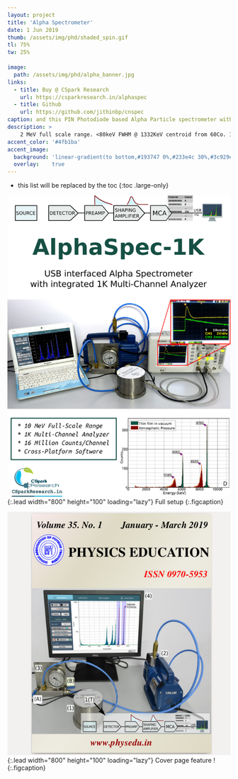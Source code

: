 ```yaml
---
layout: project
title: 'Alpha Spectrometer'
date: 1 Jun 2019
thumb: /assets/img/phd/shaded_spin.gif
tl: 75%
tw: 25%

image:  
  path: /assets/img/phd/alpha_banner.jpg
links:
  - title: Buy @ CSpark Research
    url: https://csparkresearch.in/alphaspec
  - title: Github
    url: https://github.com/jithinbp/cnspec
caption: and this PIN Photodiode based Alpha Particle spectrometer with a small vacuum chamber
description: >
    2 MeV full scale range. <80keV FWHM @ 1332KeV centroid from 60Co. 1024 bin MCA integrated. Fully USB powered unit. 16 million counts per channel. Monitoring output for shaping amplifier. Fully featured Python software supplied open-source
accent_color: '#4fb1ba'
accent_image:
  background: 'linear-gradient(to bottom,#193747 0%,#233e4c 30%,#3c929e 50%,#d5d5d4 70%,#cdccc8 100%)'
  overlay:    true
---
```


* this list will be replaced by the toc
{:toc .large-only}

![Full-width image](/assets/img/phd/alpha_cover.jpg){:.lead width="800" height="100" loading="lazy"}
Full setup
{:.figcaption}

![Full-width image](/assets/img/phd/physedu_alpha.jpg){:.lead width="800" height="100" loading="lazy"}
Cover page feature !
{:.figcaption}
